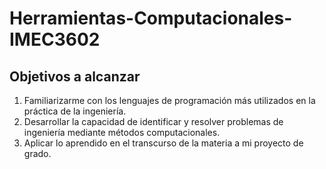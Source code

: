 # Herramientas-Computacionales-IMEC3602
## Objetivos a alcanzar
1. Familiarizarme con los lenguajes de programación más utilizados en la práctica de la ingeniería.
2. Desarrollar la capacidad de identificar y resolver problemas de ingeniería mediante métodos computacionales.
3. Aplicar lo aprendido en el transcurso de la materia a mi proyecto de grado.
